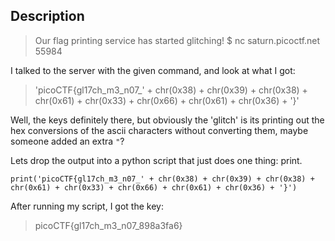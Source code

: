 ## Description

>Our flag printing service has started glitching! 
>$ nc saturn.picoctf.net 55984

I talked to the server with the given command, and look at what I got:

>'picoCTF{gl17ch_m3_n07_' + chr(0x38) + chr(0x39) + chr(0x38) + chr(0x61) + chr(0x33) + chr(0x66) + chr(0x61) + chr(0x36) + '}'

Well, the keys definitely there, but obviously the 'glitch' is its printing out the hex conversions of the ascii characters without converting them, maybe someone added an extra `"`?

Lets drop the output into a python script that just does one thing: print.

```
print('picoCTF{gl17ch_m3_n07_' + chr(0x38) + chr(0x39) + chr(0x38) + chr(0x61) + chr(0x33) + chr(0x66) + chr(0x61) + chr(0x36) + '}')
```
After running my script, I got the key: 

>picoCTF{gl17ch_m3_n07_898a3fa6}
